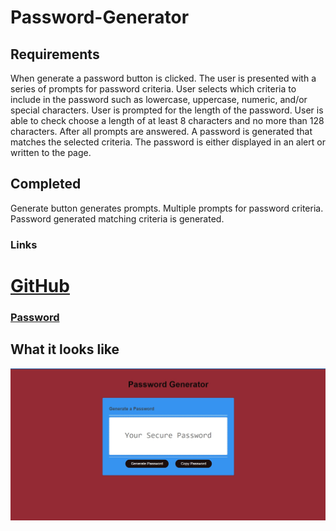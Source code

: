 # Password-Generator 

## Requirements

When generate a password button is clicked. 
The user is presented with a series of prompts for password criteria.
User selects which criteria to include in the password such as lowercase, uppercase, numeric, and/or special characters.
User is prompted for the length of the password.
User is able to check choose a length of at least 8 characters and no more than 128 characters.
After all prompts are answered.
A password is generated that matches the selected criteria.
The password is either displayed in an alert or written to the page.


## Completed
Generate button generates prompts.
Multiple prompts for password criteria.
Password generated matching criteria is generated.



### Links


# [GitHub](https://github.com/Montyking20/password)


### [Password](https://montyking20.github.io/password/)


## What it looks like


![Password Generator](/assets/images/Screenshot-mainpage.jpg)

